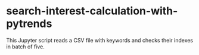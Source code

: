 # search-interest-calculation-with-pytrends
This Jupyter script reads a CSV file with keywords and checks their indexes in batch of five. 
